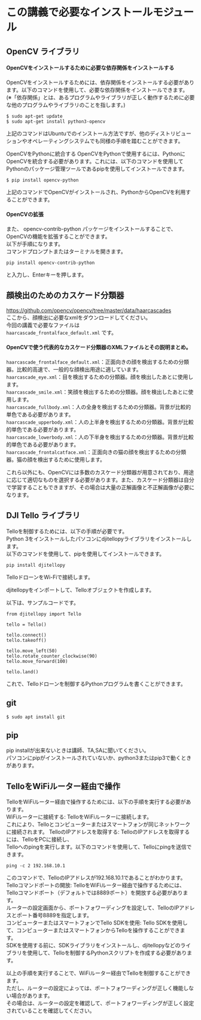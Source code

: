 # この講義で必要なインストールモジュール

## OpenCV ライブラリ

#### OpenCVをインストールするために必要な依存関係をインストールする
OpenCVをインストールするためには、依存関係をインストールする必要があります。以下のコマンドを使用して、必要な依存関係をインストールできます。  
(※「依存関係」とは、あるプログラムやライブラリが正しく動作するために必要な他のプログラムやライブラリのことを指します。)

```
$ sudo apt-get update
$ sudo apt-get install python3-opencv
```
上記のコマンドはUbuntuでのインストール方法ですが、他のディストリビューションやオペレーティングシステムでも同様の手順を踏むことができます。

OpenCVをPythonに統合する
OpenCVをPythonで使用するには、PythonにOpenCVを統合する必要があります。これには、以下のコマンドを使用してPythonのパッケージ管理ツールであるpipを使用してインストールできます。
```
$ pip install opencv-python
```
上記のコマンドでOpenCVがインストールされ、PythonからOpenCVを利用することができます。  


#### OpenCVの拡張
また、 opencv-contrib-python パッケージをインストールすることで、OpenCVの機能を拡張することができます。  
以下が手順になります。   
コマンドプロンプトまたはターミナルを開きます。  
```
pip install opencv-contrib-python
```
と入力し、Enterキーを押します。


## 顔検出のためのカスケード分類器
https://github.com/opencv/opencv/tree/master/data/haarcascades  
ここから、顔検出に必要なxmlをダウンロードしてください。  
今回の講義で必要なファイルは  
`haarcascade_frontalface_default.xml` 
です。  

#### OpenCVで使う代表的なカスケード分類器のXMLファイルとその説明まとめ。   
`haarcascade_frontalface_default.xml`：正面向きの顔を検出するための分類器。比較的高速で、一般的な顔検出用途に適しています。  
`haarcascade_eye.xml`：目を検出するための分類器。顔を検出したあとに使用します。  
`haarcascade_smile.xml`：笑顔を検出するための分類器。顔を検出したあとに使用します。  
`haarcascade_fullbody.xml`：人の全身を検出するための分類器。背景が比較的単色である必要があります。  
`haarcascade_upperbody.xml`：人の上半身を検出するための分類器。背景が比較的単色である必要があります。  
`haarcascade_lowerbody.xml`：人の下半身を検出するための分類器。背景が比較的単色である必要があります。  
`haarcascade_frontalcatface.xml`：正面向きの猫の顔を検出するための分類器。猫の顔を検出するために使用します。   

これら以外にも、OpenCVには多数のカスケード分類器が用意されており、用途に応じて適切なものを選択する必要があります。また、カスケード分類器は自分で学習することもできますが、その場合は大量の正解画像と不正解画像が必要になります。

## DJI Tello ライブラリ

Telloを制御するためには、以下の手順が必要です。   
Python 3をインストールしたパソコンにdjitellopyライブラリをインストールします。  
以下のコマンドを使用して、pipを使用してインストールできます。 
```
pip install djitellopy  
```

TelloドローンをWi-Fiで接続します。  

djitellopyをインポートして、Telloオブジェクトを作成します。 

以下は、サンプルコードです。 
```
from djitellopy import Tello  
  
tello = Tello()  
  
tello.connect()  
tello.takeoff()  
  
tello.move_left(50)  
tello.rotate_counter_clockwise(90)  
tello.move_forward(100)  
  
tello.land()  
```
これで、Telloドローンを制御するPythonプログラムを書くことができます。



## git

```
$ sudo apt install git
```


## pip
pip installが出来ないときは講師、TA,SAに聞いてください。  
パソコンにpipがインストールされていないか、python3またはpip3で動くときがあります。


## TelloをWiFiルーター経由で操作

TelloをWiFiルーター経由で操作するためには、以下の手順を実行する必要があります。  
WiFiルーターに接続する: TelloをWiFiルーターに接続します。  
これにより、Telloとコンピューターまたはスマートフォンが同じネットワークに接続されます。 
TelloのIPアドレスを取得する: TelloのIPアドレスを取得するには、TelloをPCに接続し、  
Telloへのpingを実行します。以下のコマンドを使用して、Telloにpingを送信できます。 
```
ping -c 2 192.168.10.1  
```

このコマンドで、TelloのIPアドレスが192.168.10.1であることがわかります。  
Telloコマンドポートの開放: TelloをWiFiルーター経由で操作するためには、Telloコマンドポート（デフォルトでは8889ポート）を開放する必要があります。  
ルーターの設定画面から、ポートフォワーディングを設定して、TelloのIPアドレスとポート番号8889を指定します。  
コンピューターまたはスマートフォンでTello SDKを使用: Tello SDKを使用して、コンピューターまたはスマートフォンからTelloを操作することができます。  
SDKを使用する前に、SDKライブラリをインストールし、djitellopyなどのライブラリを使用して、Telloを制御するPythonスクリプトを作成する必要があります。   

以上の手順を実行することで、WiFiルーター経由でTelloを制御することができます。  
ただし、ルーターの設定によっては、ポートフォワーディングが正しく機能しない場合があります。  
その場合は、ルーターの設定を確認して、ポートフォワーディングが正しく設定されていることを確認してください。
